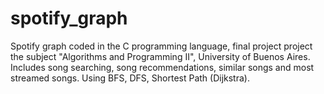 # spotify_graph
Spotify graph coded in the C programming language, final project project the subject "Algorithms and Programming II", University of Buenos Aires.
Includes song searching, song recommendations, similar songs and most streamed songs. Using BFS, DFS, Shortest Path (Dijkstra). 
